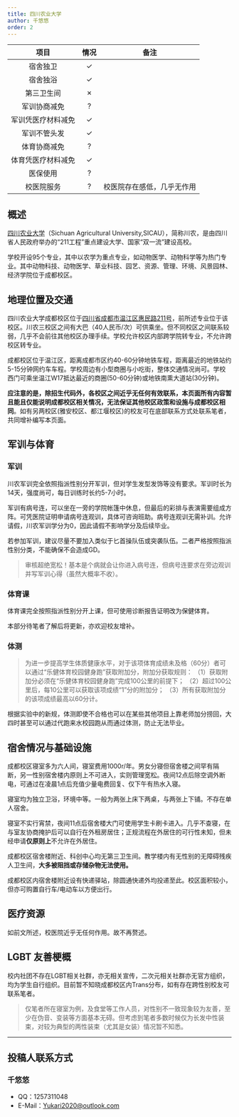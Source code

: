 ```yaml
---
title: 四川农业大学
author: 千悠悠
order: 2
---
```


|        项目        | 情况 |     备注     |
| :----------------: | :--: | :----------: |
|      宿舍独卫      |  ✓   |              |
|      宿舍独浴      |  ✓   |              |
|     第三卫生间     |  ✗   |              |
|    军训协商减免    |  ?   |              |
| 军训凭医疗材料减免 |  ✓   |              |
|    军训不管头发    |  ✓  |   |
|    体育协商减免    |  ?   |              |
| 体育凭医疗材料减免 |    ✓ |              |
|      医保使用      |  ?   |              |
|     校医院服务     |  ?   |      校医院存在感低，几乎无作用        |

## 概述

[四川农业大学](https://sicau.edu.cn)（Sichuan Agricultural University,SICAU），简称川农，是由四川省人民政府举办的“211工程”重点建设大学、国家“双一流”建设高校。

学校开设95个专业，其中以农学为重点专业，如动物医学、动物科学等为热门专业。其中动物科技、动物医学、草业科技、园艺、资源、管理、环境、风景园林、经济学院位于成都校区。


## 地理位置及交通

四川农业大学成都校区位于[四川省成都市温江区惠民路211号](https://amap.com/place/B001C8MU9A)，前所述专业位于该校区。川农三校区之间有大巴（40人民币/次）可供乘坐。但不同校区之间联系较弱，几乎不会前往其他校区办理手续。学校允许校区内部跨学院转专业，不允许跨校区转专业。

成都校区位于温江区，距离成都市区约40-60分钟地铁车程，距离最近的地铁站约5-15分钟网约车车程。学校周边有小型商圈与小吃街，整体交通情况尚可。学校西门可乘坐温江W17抵达最近的商圈(50-60分钟)或地铁南熏大道站(30分钟)。

**应注意的是，除招生代码外，各校区之间近乎无任何有效联系，本页面所有内容暂且能且仅能说明成都校区相关情况，无法保证其他校区政策和设施与成都校区相同**。如有另两校区(雅安校区、都江堰校区)的校友可在底部联系方式处联系笔者，共同增补编写本页面。


## 军训与体育

### 军训

川农军训完全依照指派性别分开军训，但对学生发型发饰等没有要求。军训时长为14天，强度尚可，每日训练时长约5-7小时。

军训有病号连，可以坐在一旁的学院帐篷中休息，但最后的彩排与表演需要组成方阵。可凭医院证明申请病号连观训，具体可咨询班助。病号连观训无需补训。允许请假，川农军训学分为0，因此请假不影响学分及后续毕业。

若参加军训，建议尽量不要加入类似于匕首操队伍或突袭队伍。二者严格按照指派性别分类，不能确保不会造成GD。

> 审核超绝宽松！基本是个病就会让你进入病号连，但病号连要求在旁边观训并写军训心得（虽然大概率不收）。

### 体育课

体育课完全按照指派性别分开上课，但可使用诊断报告证明改为保健体育。

本部分待笔者了解后将更新，亦欢迎校友增补。

### 体测

> 为进一步提高学生体质健康水平，对于该项体育成绩未及格（60分）者可以通过“乐健体育校园健身跑”获取附加分，附加分获取规则：
（1）获取附加分必须在“乐健体育校园健身跑”完成100公里的前提下；
（2）超过100公里后，每10公里可以获取该项成绩“1”分的附加分；
（3）所有获取附加分的该项成绩最高以60分计。

根据实验中的新规，体测即使不合格也可以在某些其他项目上靠老师加分捞回，大四时甚至可以通过代跑来水校园跑从而通过体测，防止无法毕业。

## 宿舍情况与基础设施

成都校区寝室多为六人间，寝室费用1000r/年。男女分寝但宿舍楼之间罕有隔断，另一性别宿舍楼内原则上不可进入，实则管理宽松。夜间12点后除空调外断电，可通过在凌晨1点后充值少量电费回复、仅下午有热水入寝。

寝室均为独立卫浴，环境中等。一般为两张上床下两桌，与两张上下铺。不存在单人宿舍。

寝室不实行宵禁，夜间11点后宿舍楼大门可使用学生卡刷卡进入。几乎不查寝，在与室友协商掩护后可以自行在外租房居住；正规流程在外居住的可行性未知，但未经申请**仅原则上**不允许在外居住。

成都校区宿舍楼附近、科创中心均无第三卫生间。教学楼内有无性别的无障碍残疾人卫生间，**大多被阻挡或存储杂物无法使用。**

成都校区内宿舍楼附近设有快递驿站，除圆通快递外均投递至此。校区面积较小，但亦可购置自行车/电动车以方便出行。


## 医疗资源

如前文所述，校医院近乎无任何作用。故不再赘述。


## LGBT 友善梗概

校内社团不存在LGBT相关社群，亦无相关宣传，二次元相关社群亦无官方组织，均为学生自行组织。目前暂不知晓成都校区内Trans分布，如有存在跨性别校友可联系笔者。

> 仅笔者所在寝室为例，及食堂等工作人员，对性别不一致现象较为友善，至少在伪音、变装等方面基本无碍。但考虑到笔者多数时候仅为长发中性装束，对较为典型的两性装束（尤其是女装）情况暂不知悉。

<!--
### 跨性别分布情况

::: info
对于该校现存跨性别数量不需要特别指出（考虑到时效性问题）
:::

正文部分

### 院系探路

::: info
由于不同院系之间可能差异较大，所以可以在这里写下你所在的院系氛围如何，院系老师、同学是否跨性别友善等等。
:::

正文部分

## 其他信息

::: info
如果你认为还有其他需要放在 Wiki 上的内容，可以填写在这个小节中，如果有必要，可以单独添加小标题来分段。
:::

正文部分

-->
---

## 投稿人联系方式
### 千悠悠
- QQ：1257311048
- E-Mail：Yukari2020@outlook.com
